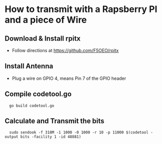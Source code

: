 # How to transmit with a Rapsberry PI and a piece of Wire
## Download & Install rpitx
* Follow directions at https://github.com/F5OEO/rpitx
## Install Antenna
* Plug a wire on GPIO 4, means Pin 7 of the GPIO header
## Compile codetool.go

```shell
  go build codetool.go
```

## Calculate and Transmit the bits

```shell
  sudo sendook -f 318M -1 1000 -0 1000 -r 10 -p 11000 $(codetool -output bits -facility 1 -id 48881)
```
